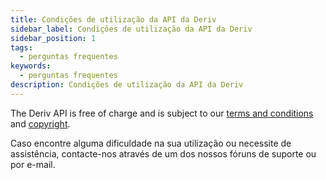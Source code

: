```yaml
---
title: Condições de utilização da API da Deriv
sidebar_label: Condições de utilização da API da Deriv
sidebar_position: 1
tags:
  - perguntas frequentes
keywords:
  - perguntas frequentes
description: Condições de utilização da API da Deriv
---
```


The Deriv API is free of charge and is subject to our [terms and conditions](https://deriv.com/terms-and-conditions) and
[copyright](https://deriv.com/tnc/business-partners-general-terms.pdf).

Caso encontre alguma dificuldade na sua utilização ou necessite de assistência, contacte-nos
através de um dos nossos fóruns de suporte ou por e-mail.
